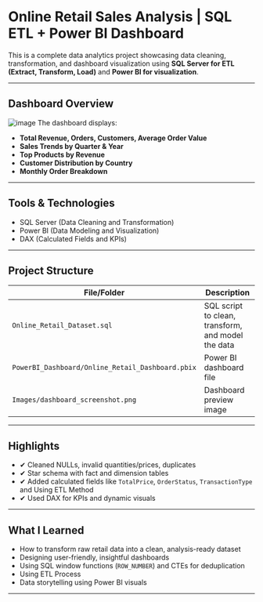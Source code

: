 # Online Retail Sales Analysis | SQL ETL + Power BI Dashboard
This is a complete data analytics project showcasing data cleaning, transformation, and dashboard visualization using **SQL Server for ETL (Extract, Transform, Load)** and **Power BI for visualization**.

---

## Dashboard Overview
![image](https://github.com/user-attachments/assets/27425905-eb78-4f03-9dba-77b197efa211)
The dashboard displays:
- **Total Revenue, Orders, Customers, Average Order Value**
- **Sales Trends by Quarter & Year**
- **Top Products by Revenue**
- **Customer Distribution by Country**
- **Monthly Order Breakdown**

---

## Tools & Technologies
- SQL Server (Data Cleaning and Transformation)
- Power BI (Data Modeling and Visualization)
- DAX (Calculated Fields and KPIs)
  
---

## Project Structure

| File/Folder | Description |
|-------------|-------------|
| `Online_Retail_Dataset.sql` | SQL script to clean, transform, and model the data |
| `PowerBI_Dashboard/Online_Retail_Dashboard.pbix` | Power BI dashboard file |
| `Images/dashboard_screenshot.png` | Dashboard preview image |

---

##  Highlights

- ✔ Cleaned NULLs, invalid quantities/prices, duplicates
- ✔ Star schema with fact and dimension tables 
- ✔ Added calculated fields like `TotalPrice`, `OrderStatus`, `TransactionType` and Using ETL Method
- ✔ Used DAX for KPIs and dynamic visuals

---

 ## What I Learned

- How to transform raw retail data into a clean, analysis-ready dataset
- Designing user-friendly, insightful dashboards
- Using SQL window functions (`ROW_NUMBER`) and CTEs for deduplication
- Using ETL Process
- Data storytelling using Power BI visuals

--- 
